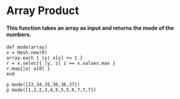 # Array Product
#### This function takes an array as input and returns the mode of the numbers.
```
def mode(array)     
x = Hash.new(0)   		  
array.each { |y| x[y] += 1 }   
r = x.select{ |y, z| z == x.values.max }   
r.map{|a| a[0] }   	
end

p mode([22,34,35,36,36,37])
p mode([1,2,2,3,4,5,5,5,6,7,7,7])
```